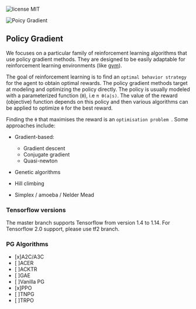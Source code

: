![license MIT](https://img.shields.io/badge/licence-MIT-green)


![Poicy Gradient](https://upload.wikimedia.org/wikipedia/commons/thumb/1/1b/Reinforcement_learning_diagram.svg/1024px-Reinforcement_learning_diagram.svg.png)

## Policy Gradient
We focuses on a particular family of reinforcement learning algorithms that use policy gradient methods. They are designed to be easily adaptable for reinforcement learning environments (like [gym](https://github.com/openai/gym)). 

The goal of reinforcement learning is to find an ```optimal behavior strategy ```for the agent to obtain optimal rewards. The policy gradient methods target at modeling and optimizing the policy directly. The policy is usually modeled with a parameterized function (```θ```), i.e ```π θ(a|s)```. The value of the reward (objective) function depends on this policy and then various algorithms can be applied to optimize ```θ``` for the best reward.

Finding the ```θ``` that maximises the reward is an ```optimisation problem ```. 
Some approaches include:
- Gradient-based:
  - Gradient descent 
  - Conjugate gradient
  - Quasi-newton

- Genetic algorithms
- Hill climbing
- Simplex / amoeba / Nelder Mead


### Tensorflow versions
The master branch supports Tensorflow from version 1.4 to 1.14. For Tensorflow 2.0 support, please use tf2 branch.

### PG Algorithms
- [x]A2C/A3C
- [ ]ACER
- [ ]ACKTR
- [ ]GAE
- [ ]Vanilla PG
- [x]PPO
- [ ]TNPG
- [ ]TRPO
